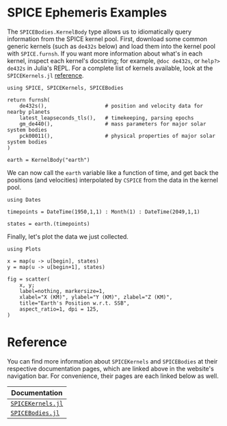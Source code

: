 # SPICE Ephemeris Examples

The `SPICEBodies.KernelBody` type allows us to idiomatically query information
from the SPICE kernel pool. First, download some common generic kernels (such as
`de432s` below) and load them into the kernel pool with `SPICE.furnsh`. If you
want more information about what's in each kernel, inspect each kernel's
docstring; for example, `@doc de432s`, or `help?> de432s` in Julia's REPL. For 
a complete list of kernels available, look at the `SPICEKernels.jl`
[reference](https://juliaastro.org/EphemerisSources.jl/docs/SPICEKernels/dev/reference/#SPICEKernels.SPICEKernels).

```@example quickstart
using SPICE, SPICEKernels, SPICEBodies

return furnsh(
    de432s(),                   # position and velocity data for nearby planets
    latest_leapseconds_tls(),   # timekeeping, parsing epochs
    gm_de440(),                 # mass parameters for major solar system bodies
    pck00011(),                 # physical properties of major solar system bodies
)

earth = KernelBody("earth")
```

We can now call the `earth` variable like a function of time, and get back the
positions (and velocities) interpolated by `CSPICE` from the data in the kernel
pool.

```@example quickstart
using Dates

timepoints = DateTime(1950,1,1) : Month(1) : DateTime(2049,1,1)

states = earth.(timepoints)
```

Finally, let's plot the data we just collected.

```@example quickstart
using Plots

x = map(u -> u[begin], states)
y = map(u -> u[begin+1], states)

fig = scatter(
    x, y;
    label=nothing, markersize=1,
    xlabel="X (KM)", ylabel="Y (KM)", zlabel="Z (KM)",
    title="Earth's Position w.r.t. SSB",
    aspect_ratio=1, dpi = 125,
)
```

# Reference

You can find more information about `SPICEKernels` and `SPICEBodies` at 
their respective documentation pages, which are linked above in the website's 
navigation bar. For convenience, their pages are each linked below as well. 

| Documentation |
|---|
| [`SPICEKernels.jl`](https://juliaastro.org/EphemerisSources.jl/docs/SPICEKernels/stable) |
| [`SPICEBodies.jl`](https://juliaastro.org/EphemerisSources.jl/docs/SPICEBodies/stable) |
